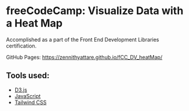 # freeCodeCamp: Visualize Data with a Heat Map
Accomplished as a part of the Front End Development Libraries certification.

GitHub Pages: https://zennithyattare.github.io/fCC_DV_heatMap/

## Tools used:
- [D3.js](https://d3js.org/)
- [JavaScript](https://developer.mozilla.org/en-US/docs/Web/JavaScript)
- [Tailwind CSS](https://tailwindcss.com/docs/installation)
